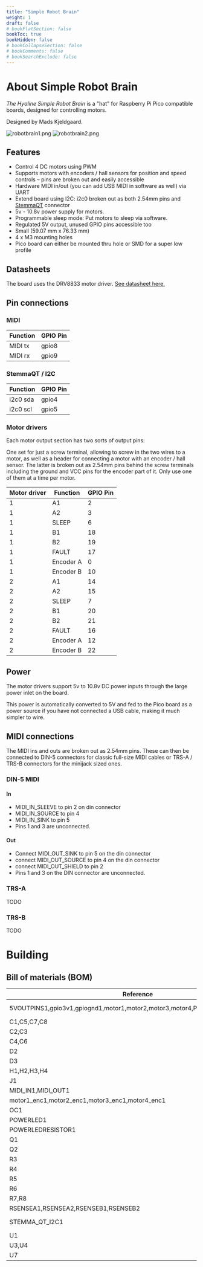 ```yaml
---
title: "Simple Robot Brain"
weight: 1
draft: false
# bookFlatSection: false
bookToc: true
bookHidden: false
# bookCollapseSection: false
# bookComments: false
# bookSearchExclude: false
---
```


# About Simple Robot Brain

*The Hyaline Simple Robot Brain* is a "hat" for Raspberry Pi Pico compatible boards, designed for controlling motors. 

Designed by Mads Kjeldgaard.

![robotbrain1.png](../../images/robotbrain1.png) 
![robotbrain2.png](../../images/robotbrain2.png) 

## Features

- Control 4 DC motors using PWM
- Supports motors with encoders / hall sensors for position and speed controls – pins are broken out and easily accessible
- Hardware MIDI in/out (you can add USB MIDI in software as well) via UART
- Extend board using I2C: i2c0 broken out as both 2.54mm pins and [StemmaQT](https://learn.adafruit.com/search?q=stemmaqt) connector
- 5v - 10.8v power supply for motors.
- Programmable sleep mode: Put motors to sleep via software.
- Regulated 5V output, unused GPIO pins accessible too
- Small (59.07 mm x 76.33 mm)
- 4 x M3 mounting holes
- Pico board can either be mounted thru hole or SMD for a super low profile

## Datasheets

The board uses the DRV8833 motor driver. [See datasheet here.](https://www.ti.com/lit/ds/symlink/drv8833.pdf)

## Pin connections

### MIDI
| Function | GPIO Pin |
|----------|-----------|
| MIDI tx  | gpio8     |
| MIDI rx  | gpio9     |

### StemmaQT / I2C
| Function | GPIO Pin |
|----------|-----------|
| i2c0 sda | gpio4     |
| i2c0 scl | gpio5     |

### Motor drivers

Each motor output section has two sorts of output pins:

One set for just a screw terminal, allowing to screw in the two wires to a motor, as well as a header for connecting a motor with an encoder / hall sensor. The latter is broken out as 2.54mm pins behind the screw terminals including the ground and VCC pins for the encoder part of it. Only use one of them at a time per motor. 


| Motor driver   | Function | GPIO Pin |
|----------|----------|-----------|
| 1   | A1       | 2     |
| 1   | A2       | 3     |
| 1   | SLEEP    | 6     |
| 1   | B1       | 18    |
| 1   | B2       | 19    |
| 1   | FAULT    | 17    |
| 1   | Encoder A| 0     |
| 1   | Encoder B| 10    |
| 2   | A1       | 14    |
| 2   | A2       | 15    |
| 2   | SLEEP    | 7     |
| 2   | B1       | 20    |
| 2   | B2       | 21    |
| 2   | FAULT    | 16    |
| 2   | Encoder A| 12    |
| 2   | Encoder B| 22    |

## Power

The motor drivers support 5v to 10.8v DC power inputs through the large power inlet on the board.

This power is automatically converted to 5V and fed to the Pico board as a power source if you have not connected a USB cable, making it much simpler to wire.

## MIDI connections

The MIDI ins and outs are broken out as 2.54mm pins. These can then be connected to DIN-5 connectors for classic full-size MIDI cables or TRS-A / TRS-B connectors for the minijack sized ones.

### DIN-5 MIDI

#### In

- MIDI_IN_SLEEVE to pin 2 on din connector
- MIDI_IN_SOURCE to pin 4
- MIDI_IN_SINK to pin 5
- Pins 1 and 3 are unconnected.

#### Out

- Connect MIDI_OUT_SINK to pin 5 on the din connector
- connect MIDI_OUT_SOURCE to pin 4 on the din connector
- connect MIDI_OUT_SHIELD to pin 2
- Pins 1 and 3 on the DIN connector are unconnected.

### TRS-A

TODO

### TRS-B

TODO

# Building

## Bill of materials (BOM)


| Reference                                                                      | Value          | Datasheet                                                                                    | Footprint                                                      | Qty |
|--------------------------------------------------------------------------------|----------------|----------------------------------------------------------------------------------------------|----------------------------------------------------------------|-----|
| 5VOUTPINS1,gpio3v1,gpiognd1,motor1,motor2,motor3,motor4,Powerpins1,unusedgpio1 | Conn_01x02     | -- mixed values --                                                                           | -- mixed values --                                             | 9   |
| C1,C5,C7,C8                                                                    | 10uF/16v       | ~                                                                                            | Capacitor_SMD:CP_Elec_5x5.7                                    | 4   |
| C2,C3                                                                          | 0.01uF         | ~                                                                                            | Capacitor_SMD:C_0603_1608Metric                                | 2   |
| C4,C6                                                                          | 10uf           | ~                                                                                            | Capacitor_SMD:CP_Elec_5x5.7                                    | 2   |
| D2                                                                             | B5819W         | ~                                                                                            | Diode_SMD:D_SOD-323_HandSoldering                              | 1   |
| D3                                                                             | 1N4148         | [Datasheet](https://datasheet.octopart.com/1N4148TR-ON-Semiconductor-datasheet-42765246.pdf) | Diode_SMD:D_SOD-323_HandSoldering                              | 1   |
| H1,H2,H3,H4                                                                    | MountingHole   | ~                                                                                            | MountingHole:MountingHole_3.2mm_M3                             | 4   |
| J1                                                                             | Conn_01x04_Pin | ~                                                                                            | Connector_PinSocket_2.54mm:PinSocket_1x04_P2.54mm_Vertical     | 1   |
| MIDI_IN1,MIDI_OUT1                                                             | Conn_01x03     | ~                                                                                            | Connector_PinHeader_2.54mm:PinHeader_1x03_P2.54mm_Vertical     | 2   |
| motor1_enc1,motor2_enc1,motor3_enc1,motor4_enc1                                | Conn_01x06     |                                                                                              | Connector_PinSocket_2.54mm:PinSocket_1x06_P2.54mm_Vertical     | 4   |
| OC1                                                                            | H11L1M         | [Datasheet](https://www.tme.eu/Document/3f201601fbfb640f9cf7e492372dade8/H11L1.pdf)          | PCM_Package_DIP_AKL:DIP-6_W7.62mm_LongPads                     | 1   |
| POWERLED1                                                                      | LED            | ~                                                                                            | LED_SMD:LED_0603_1608Metric                                    | 1   |
| POWERLEDRESISTOR1                                                              | 1k             | ~                                                                                            | Resistor_SMD:R_0603_1608Metric_Pad0.98x0.95mm_HandSolder       | 1   |
| Q1                                                                             | DMP2045U       | [Datasheet](https://www.tme.eu/Document/4c3956670db2c68cea161ad240ee1e39/DMP2045U.pdf)       | PCM_4ms_Package_SOT:SOT-23                                     | 1   |
| Q2                                                                             | DMG2305UX      | [Datasheet](https://www.tme.eu/Document/79cbea1ac95301c813f57d9a7787c43d/DMG2305UX.pdf)      | PCM_Package_TO_SOT_SMD_AKL:SOT-23                              | 1   |
| R3                                                                             | 220            | ~                                                                                            | Resistor_SMD:R_0603_1608Metric_Pad0.98x0.95mm_HandSolder       | 1   |
| R4                                                                             | 10             | ~                                                                                            | Resistor_SMD:R_0603_1608Metric_Pad0.98x0.95mm_HandSolder       | 1   |
| R5                                                                             | 33             | ~                                                                                            | Resistor_SMD:R_0603_1608Metric_Pad0.98x0.95mm_HandSolder       | 1   |
| R6                                                                             | 470            | ~                                                                                            | Resistor_SMD:R_0603_1608Metric_Pad0.98x0.95mm_HandSolder       | 1   |
| R7,R8                                                                          | 10k            | ~                                                                                            | Resistor_SMD:R_0603_1608Metric_Pad0.98x0.95mm_HandSolder       | 2   |
| RSENSEA1,RSENSEA2,RSENSEB1,RSENSEB2                                            | 0.2            | ~                                                                                            | Resistor_SMD:R_0805_2012Metric_Pad1.20x1.40mm_HandSolder       | 4   |
| STEMMA_QT_I2C1                                                                 | JST_SH_SM04    | ~                                                                                            | Connector_JST:JST_SH_SM04B-SRSS-TB_1x04-1MP_P1.00mm_Horizontal | 1   |
| U1                                                                             | TLV1117-50     | [Datasheet](http://www.ti.com/lit/ds/symlink/tlv1117.pdf)                                    | Package_TO_SOT_SMD:SOT-223                                     | 1   |
| U3,U4                                                                          | DRV8833PW      | [Datasheet](http://www.ti.com/lit/ds/symlink/drv8833.pdf)                                    | Package_SO:TSSOP-16_4.4x5mm_P0.65mm                            | 2   |
| U7                                                                             | Pico           |                                                                                              | MCU_RaspberryPi_and_Boards:RPi_Pico_SMD_TH                     | 1   |

